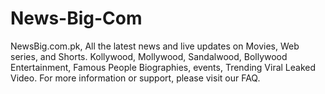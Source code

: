 # News-Big-Com
NewsBig.com.pk, All the latest news and live updates on Movies, Web series, and Shorts. Kollywood, Mollywood, Sandalwood, Bollywood Entertainment, Famous People Biographies, events, Trending Viral Leaked Video. For more information or support, please visit our FAQ.
